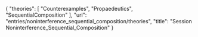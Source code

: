 {
    "theories": [
        "Counterexamples",
        "Propaedeutics",
        "SequentialComposition"
    ],
    "url": "entries/noninterference_sequential_composition/theories",
    "title": "Session Noninterference_Sequential_Composition"
}